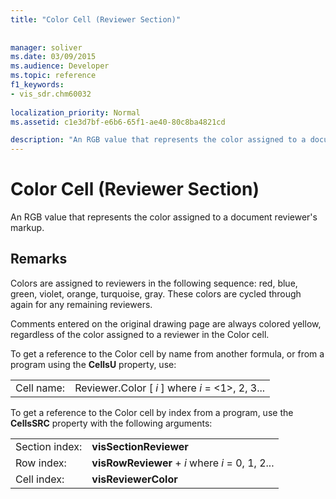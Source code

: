 ```yaml
---
title: "Color Cell (Reviewer Section)"
 
 
manager: soliver
ms.date: 03/09/2015
ms.audience: Developer
ms.topic: reference
f1_keywords:
- vis_sdr.chm60032
 
localization_priority: Normal
ms.assetid: c1e3d7bf-e6b6-65f1-ae40-80c8ba4821cd

description: "An RGB value that represents the color assigned to a document reviewer's markup."
---
```


# Color Cell (Reviewer Section)

An RGB value that represents the color assigned to a document reviewer's markup. 
  
## Remarks

Colors are assigned to reviewers in the following sequence: red, blue, green, violet, orange, turquoise, gray. These colors are cycled through again for any remaining reviewers. 
  
Comments entered on the original drawing page are always colored yellow, regardless of the color assigned to a reviewer in the Color cell. 
  
To get a reference to the Color cell by name from another formula, or from a program using the **CellsU** property, use: 
  
|||
|:-----|:-----|
| Cell name:  <br/> | Reviewer.Color [  *i*  ]            where  *i*  = <1>, 2, 3...  <br/> |
   
To get a reference to the Color cell by index from a program, use the **CellsSRC** property with the following arguments: 
  
|||
|:-----|:-----|
| Section index:  <br/> |**visSectionReviewer** <br/> |
| Row index:  <br/> |**visRowReviewer** +  *i*            where  *i*  = 0, 1, 2...  <br/> |
| Cell index:  <br/> |**visReviewerColor** <br/> |
   

